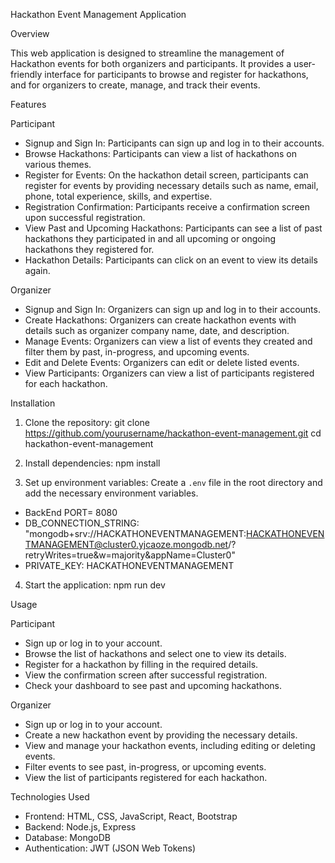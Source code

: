 Hackathon Event Management Application

Overview

This web application is designed to streamline the management of Hackathon events for both organizers and participants. It provides a user-friendly interface for participants to browse and register for hackathons, and for organizers to create, manage, and track their events.

Features

Participant

- Signup and Sign In: Participants can sign up and log in to their accounts.
- Browse Hackathons: Participants can view a list of hackathons on various themes.
- Register for Events: On the hackathon detail screen, participants can register for events by providing necessary details such as name, email, phone, total experience, skills, and expertise.
- Registration Confirmation: Participants receive a confirmation screen upon successful registration.
- View Past and Upcoming Hackathons: Participants can see a list of past hackathons they participated in and all upcoming or ongoing hackathons they registered for.
- Hackathon Details: Participants can click on an event to view its details again.

Organizer

- Signup and Sign In: Organizers can sign up and log in to their accounts.
- Create Hackathons: Organizers can create hackathon events with details such as organizer company name, date, and description.
- Manage Events: Organizers can view a list of events they created and filter them by past, in-progress, and upcoming events.
- Edit and Delete Events: Organizers can edit or delete listed events.
- View Participants: Organizers can view a list of participants registered for each hackathon.

Installation

1. Clone the repository:
git clone https://github.com/yourusername/hackathon-event-management.git
cd hackathon-event-management

2. Install dependencies:
npm install

3. Set up environment variables:
Create a `.env` file in the root directory and add the necessary environment variables.

- BackEnd PORT= 8080
- DB_CONNECTION_STRING: "mongodb+srv://HACKATHONEVENTMANAGEMENT:HACKATHONEVENTMANAGEMENT@cluster0.yjcaoze.mongodb.net/?retryWrites=true&w=majority&appName=Cluster0"
- PRIVATE_KEY: HACKATHONEVENTMANAGEMENT

4. Start the application:
npm run dev

Usage

Participant

- Sign up or log in to your account.
- Browse the list of hackathons and select one to view its details.
- Register for a hackathon by filling in the required details.
- View the confirmation screen after successful registration.
- Check your dashboard to see past and upcoming hackathons.
  
Organizer

- Sign up or log in to your account.
- Create a new hackathon event by providing the necessary details.
- View and manage your hackathon events, including editing or deleting events.
- Filter events to see past, in-progress, or upcoming events.
- View the list of participants registered for each hackathon.
  
Technologies Used

- Frontend: HTML, CSS, JavaScript, React, Bootstrap
- Backend: Node.js, Express
- Database: MongoDB
- Authentication: JWT (JSON Web Tokens)

